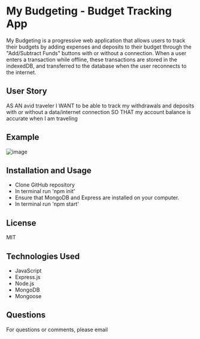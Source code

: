 # My Budgeting - Budget Tracking App

My Budgeting is a progressive web application that allows users to track their budgets by adding expenses and deposits to their budget through the "Add/Subtract Funds" buttons with or without a connection. When a user enters a transaction while offline, these transactions are stored in the indexedDB, and transferred to the database when the user reconnects to the internet.

## User Story
AS AN avid traveler
I WANT to be able to track my withdrawals and deposits with or without a data/internet connection
SO THAT my account balance is accurate when I am traveling 

## Example
![image](https://user-images.githubusercontent.com/79875711/126920275-c06d6d90-5bad-4291-949a-486516c1d42c.png)

## Installation and Usage
* Clone GitHub repository
* In terminal run 'npm init'
* Ensure that MongoDB and Express are installed on your computer.
* In terminal run 'npm start'

## License
MIT

## Technologies Used
* JavaScript
* Express.js
* Node.js
* MongoDB
* Mongoose

## Questions
For questions or comments, please email 
